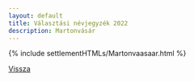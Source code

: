 ```yaml
---
layout: default
title: Választási névjegyzék 2022
description: Martonvásár
---
```


{% include settlementHTMLs/Martonvaasaar.html %}

[Vissza](../)